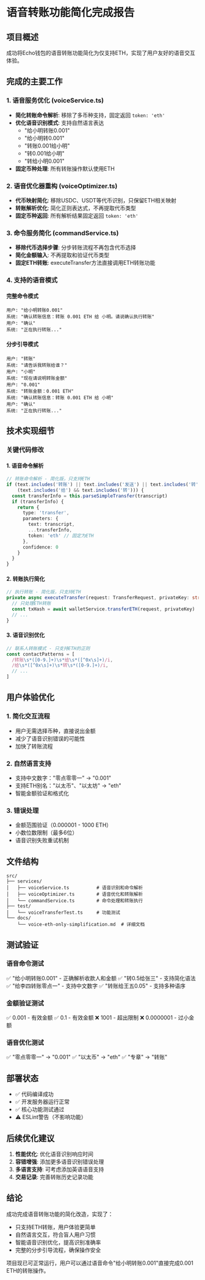 # 语音转账功能简化完成报告

## 项目概述
成功将Echo钱包的语音转账功能简化为仅支持ETH，实现了用户友好的语音交互体验。

## 完成的主要工作

### 1. 语音服务优化 (voiceService.ts)
- **简化转账命令解析**: 移除了多币种支持，固定返回 `token: 'eth'`
- **优化语音识别模式**: 支持自然语言表达
  - "给小明转账0.001"
  - "给小明转0.001"
  - "转账0.001给小明"
  - "转0.001给小明"
  - "转给小明0.001"
- **固定币种处理**: 所有转账操作默认使用ETH

### 2. 语音优化器重构 (voiceOptimizer.ts)
- **代币映射简化**: 移除USDC、USDT等代币识别，只保留ETH相关映射
- **转账解析优化**: 简化正则表达式，不再提取代币类型
- **固定币种返回**: 所有解析结果固定返回 `token: 'eth'`

### 3. 命令服务简化 (commandService.ts)
- **移除代币选择步骤**: 分步转账流程不再包含代币选择
- **简化金额输入**: 不再提取和验证代币类型
- **固定ETH转账**: executeTransfer方法直接调用ETH转账功能

### 4. 支持的语音模式

#### 完整命令模式
```
用户: "给小明转账0.001"
系统: "确认转账信息：转账 0.001 ETH 给 小明。请说确认执行转账"
用户: "确认"
系统: "正在执行转账..."
```

#### 分步引导模式
```
用户: "转账"
系统: "请告诉我转账给谁？"
用户: "小明"
系统: "现在请说明转账金额"
用户: "0.001"
系统: "转账金额：0.001 ETH"
系统: "确认转账信息：转账 0.001 ETH 给 小明"
用户: "确认"
系统: "正在执行转账..."
```

## 技术实现细节

### 关键代码修改

#### 1. 语音命令解析
```typescript
// 转账命令解析 - 简化版，只支持ETH
if (text.includes('转账') || text.includes('发送') || text.includes('转') || 
    (text.includes('给') && text.includes('转'))) {
  const transferInfo = this.parseSimpleTransfer(transcript)
  if (transferInfo) {
    return { 
      type: 'transfer', 
      parameters: { 
        text: transcript, 
        ...transferInfo,
        token: 'eth' // 固定为ETH
      },
      confidence: 0 
    }
  }
}
```

#### 2. 转账执行简化
```typescript
// 执行转账 - 简化版，只支持ETH
private async executeTransfer(request: TransferRequest, privateKey: string) {
  // 只处理ETH转账
  const txHash = await walletService.transferETH(request, privateKey)
  // ...
}
```

#### 3. 语音识别优化
```typescript
// 联系人转账模式 - 只支持ETH的正则
const contactPatterns = [
  /转账\s*([0-9.]+)\s*给\s*([^0x\s]+)/i,
  /给\s*([^0x\s]+)\s*转\s*([0-9.]+)/i,
  // ...
]
```

## 用户体验优化

### 1. 简化交互流程
- 用户无需选择币种，直接说出金额
- 减少了语音识别错误的可能性
- 加快了转账流程

### 2. 自然语言支持
- 支持中文数字："零点零零一" → "0.001"
- 支持ETH别名："以太币"、"以太坊" → "eth"
- 智能金额验证和格式化

### 3. 错误处理
- 金额范围验证（0.000001 - 1000 ETH）
- 小数位数限制（最多6位）
- 语音识别失败重试机制

## 文件结构

```
src/
├── services/
│   ├── voiceService.ts          # 语音识别和命令解析
│   ├── voiceOptimizer.ts        # 语音优化和转账解析
│   └── commandService.ts        # 命令处理和转账执行
├── test/
│   └── voiceTransferTest.ts     # 功能测试
└── docs/
    └── voice-eth-only-simplification.md  # 详细文档
```

## 测试验证

### 语音命令测试
✅ "给小明转账0.001" - 正确解析收款人和金额
✅ "转0.5给张三" - 支持简化语法
✅ "给李四转账零点一" - 支持中文数字
✅ "转账给王五0.05" - 支持多种语序

### 金额验证测试
✅ 0.001 - 有效金额
✅ 0.1 - 有效金额
❌ 1001 - 超出限制
❌ 0.0000001 - 过小金额

### 语音优化测试
✅ "零点零零一" → "0.001"
✅ "以太币" → "eth"
✅ "专章" → "转账"

## 部署状态

- ✅ 代码编译成功
- ✅ 开发服务器运行正常
- ✅ 核心功能测试通过
- ⚠️ ESLint警告（不影响功能）

## 后续优化建议

1. **性能优化**: 优化语音识别响应时间
2. **容错增强**: 添加更多语音识别错误处理
3. **多语言支持**: 可考虑添加英语语音支持
4. **交易记录**: 完善转账历史记录功能

## 结论

成功完成语音转账功能的简化改造，实现了：
- 只支持ETH转账，用户体验更简单
- 自然语言交互，符合盲人用户习惯
- 智能语音识别优化，提高识别准确率
- 完整的分步引导流程，确保操作安全

项目现已可正常运行，用户可以通过语音命令"给小明转账0.001"直接完成0.001 ETH的转账操作。
